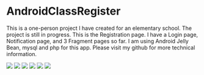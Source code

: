 # AndroidClassRegister

This is a one-person project I have created for an elementary school. The project is still in progress. This is the Registration page. I have a Login page, Notification page, and 3 Fragment pages so far. I am using Android Jelly Bean, mysql and php for this app. Please visit my github for more technical information.

![](./WPLS1.png)
![](./WPLS2.png)
![](./WPLS3.png)
![](./WPLS4.png)
![](./WPLS5.png)
![](./WPLS6.png)

